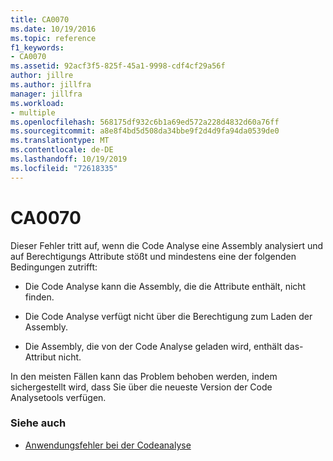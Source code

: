```yaml
---
title: CA0070
ms.date: 10/19/2016
ms.topic: reference
f1_keywords:
- CA0070
ms.assetid: 92acf3f5-825f-45a1-9998-cdf4cf29a56f
author: jillre
ms.author: jillfra
manager: jillfra
ms.workload:
- multiple
ms.openlocfilehash: 568175df932c6b1a69ed572a228d4832d60a76ff
ms.sourcegitcommit: a8e8f4bd5d508da34bbe9f2d4d9fa94da0539de0
ms.translationtype: MT
ms.contentlocale: de-DE
ms.lasthandoff: 10/19/2019
ms.locfileid: "72618335"
---
```

# <a name="ca0070"></a>CA0070

Dieser Fehler tritt auf, wenn die Code Analyse eine Assembly analysiert und auf Berechtigungs Attribute stößt und mindestens eine der folgenden Bedingungen zutrifft:

- Die Code Analyse kann die Assembly, die die Attribute enthält, nicht finden.

- Die Code Analyse verfügt nicht über die Berechtigung zum Laden der Assembly.

- Die Assembly, die von der Code Analyse geladen wird, enthält das-Attribut nicht.

In den meisten Fällen kann das Problem behoben werden, indem sichergestellt wird, dass Sie über die neueste Version der Code Analysetools verfügen.

### <a name="see-also"></a>Siehe auch

- [Anwendungsfehler bei der Codeanalyse](../code-quality/code-analysis-application-errors.md)
